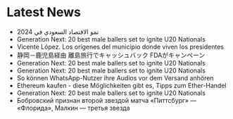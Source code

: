 # Latest News
-  نمو الاقتصاد السعودي في 2024
-  Generation Next: 20 best male ballers set to ignite U20 Nationals
-  Vicente López. Los orígenes del municipio donde viven los presidentes
-  静岡－鹿児島経由 離島旅行でキャッシュバック FDAがキャンペーン
-  Generation Next: 20 best male ballers set to ignite U20 Nationals
-  Generation Next: 20 best male ballers set to ignite U20 Nationals
-  So können WhatsApp-Nutzer ihre Audios vor dem Versand anhören
-  Ethereum kaufen - diese Möglichkeiten gibt es, Tipps zum Ether-Handel
-  Generation Next: 20 best male ballers set to ignite U20 Nationals
-  Бобровский признан второй звездой матча «Питтсбург» — «Флорида», Малкин — третья звезда

